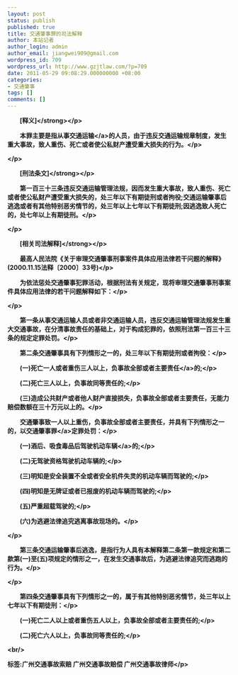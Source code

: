 ```yaml
---
layout: post
status: publish
published: true
title: 交通肇事罪的司法解释
author: 本站记者
author_login: admin
author_email: jiangwei909@gmail.com
wordpress_id: 709
wordpress_url: http://www.gzjtlaw.com/?p=709
date: 2011-05-29 09:08:29.000000000 +08:00
categories:
- 交通肇事
tags: []
comments: []
---
```

<p><p><strong>　　[释义]<&#47;strong><&#47;p><p>　　本罪主要是指从事<a>交通运输<&#47;a>的人员，由于违反交通运输规章制度，发生重大事故，致人重伤、死亡或者使公私财产遭受重大损失的行为。<&#47;p><p><&#47;p><p><strong>　　[刑法条文]<&#47;strong><&#47;p><p>　　第一百三十三条违反交通运输管理法规，因而发生重大事故，致人重伤、死亡或者使公私财产遭受重大损失的，处三年以下有期徒刑或者拘役;交通运输肇事后逃逸或者有其他特别恶劣情节的，处三年以上七年以下有期徒刑;因逃逸致人死亡的，处七年以上有期徒刑。<&#47;p><p><&#47;p><p><strong>　　[相关司法解释]<&#47;strong><&#47;p><p>　　最高人民法院《关于审理交通肇事刑事案件具体应用法律若干问题的解释》(2000.11.15法释〔2000〕33号)<&#47;p><p>　　为依法惩处交通肇事犯罪活动，根据刑法有关规定，现将审理交通肇事刑事案件具体应用法律的若干问题解释如下：<&#47;p><p><&#47;p><p>　　第一条从事交通运输人员或者非交通运输人员，违反交通运输管理法规发生重大交通事故，在分清事故责任的基础上，对于构成犯罪的，依照刑法第一百三十三条的规定定罪处罚。<&#47;p><p>　　第二条交通肇事具有下列情形之一的，处三年以下有期徒刑或者拘役：<&#47;p><p>　　(一)死亡一人或者重伤三人以上，负事故全部或者<a>主要责任<&#47;a>的;<&#47;p><p>　　(二)死亡三人以上，负事故同等责任的;<&#47;p><p>　　(三)造成公共财产或者他人财产直接损失，负事故全部或者主要责任，无能力赔偿数额在三十万元以上的。<&#47;p><p>　　交通肇事致一人以上重伤，负事故全部或者主要责任，并具有下列情形之一的，以<a>交通肇事罪<&#47;a>定罪处罚：<&#47;p><p>　　(一)酒后、吸食毒品后驾驶机动<a>车辆<&#47;a>的;<&#47;p><p>　　(二)无驾驶资格驾驶机动车辆的;<&#47;p><p>　　(三)明知是安全装置不全或者安全机件失灵的机动车辆而驾驶的;<&#47;p><p>　　(四)明知是无牌证或者已报废的机动车辆而驾驶的;<&#47;p><p>　　(五)严重超载驾驶的;<&#47;p><p>　　(六)为逃避法律追究逃离事故现场的。<&#47;p><p><&#47;p><p>　　第三条交通运输肇事后逃逸，是指行为人具有本解释第二条第一款规定和第二款第(一)至(五)项规定的情形之一，在发生交通事故后，为逃避法律追究而逃跑的行为。<&#47;p><p><&#47;p><p>　　第四条交通肇事具有下列情形之一的，属于有其他特别恶劣情节，处三年以上七年以下有期徒刑：<&#47;p><p>　　(一)死亡二人以上或者重伤五人以上，负事故全部或者主要责任的;<&#47;p><p>　　(二)死亡六人以上，负事故同等责任的;<&#47;p><br&#47;><p>标签:广州交通事故索赔 广州交通事故赔偿 广州交通事故律师<&#47;p>
